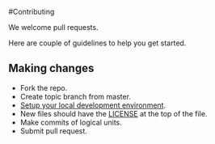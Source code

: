 #Contributing

We welcome pull requests.

Here are couple of guidelines to help you get started.

## Making changes

* Fork the repo.
* Create topic branch from master.
* [Setup your local development environment](docs/DevelopmentSetup.md).
* New files should have the [LICENSE](LICENSE) at the top of the file.
* Make commits of logical units.
* Submit pull request.
